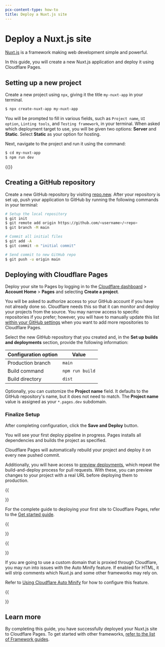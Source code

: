 ```yaml
---
pcx-content-type: how-to
title: Deploy a Nuxt.js site
---
```


# Deploy a Nuxt.js site

[Nuxt.js](https://nuxtjs.org/) is a framework making web development simple and powerful.

In this guide, you will create a new Nuxt.js application and deploy it using Cloudflare Pages.

## Setting up a new project

Create a new project using `npx`, giving it the title `my-nuxt-app` in your terminal.

```sh
$ npx create-nuxt-app my-nuxt-app
```

You will be prompted to fill in various fields, such as `Project name`, `UI option`, `Linting tools`, and `Testing framework`, in your terminal. When asked which deployment target to use, you will be given two options: **Server** and **Static**. Select **Static** as your option for hosting.

Next, navigate to the project and run it using the command:

```sh
$ cd my-nuxt-app
$ npm run dev
```

{{<render file="_tutorials-before-you-start.md">}}

## Creating a GitHub repository

Create a new GitHub repository by visiting [repo.new](https://repo.new). After your repository is set up, push your application to GitHub by running the following commands in your terminal:

```sh
# Setup the local repository
$ git init
$ git remote add origin https://github.com/<username>/<repo>
$ git branch -M main

# Commit all initial files
$ git add -A
$ git commit -m "initial commit"

# Send commit to new GitHub repo
$ git push -u origin main
```

## Deploying with Cloudflare Pages

Deploy your site to Pages by logging in to the [Cloudflare dashboard](https://dash.cloudflare.com/) > **Account Home** > **Pages** and selecting **Create a project**.

You will be asked to authorize access to your GitHub account if you have not already done so. Cloudflare needs this so that it can monitor and deploy your projects from the source. You may narrow access to specific repositories if you prefer; however, you will have to manually update this list [within your GitHub settings](https://github.com/settings/installations) when you want to add more repositories to Cloudflare Pages.

Select the new GitHub repository that you created and, in the **Set up builds and deployments** section, provide the following information:

<div>

| Configuration option | Value           |
| -------------------- | --------------- |
| Production branch    | `main`          |
| Build command        | `npm run build` |
| Build directory      | `dist`          |

</div>

Optionally, you can customize the **Project name** field. It defaults to the GitHub repository's name, but it does not need to match. The **Project name** value is assigned as your `*.pages.dev` subdomain.

### Finalize Setup

After completing configuration, click the **Save and Deploy** button.

You will see your first deploy pipeline in progress. Pages installs all dependencies and builds the project as specified.

Cloudflare Pages will automatically rebuild your project and deploy it on every new pushed commit.

Additionally, you will have access to [preview deployments](/pages/platform/preview-deployments/), which repeat the build-and-deploy process for pull requests. With these, you can preview changes to your project with a real URL before deploying them to production.

{{<Aside type="note">}}

For the complete guide to deploying your first site to Cloudflare Pages, refer to the [Get started guide](/pages/get-started/).

{{</Aside>}}
  
{{<Aside type="warning" header="Important">}}

If you are going to use a custom domain that is proxied through Cloudflare, you may run into issues with the Auto Minify feature. If enabled for HTML, it will strip comments which Nuxt.js and some other frameworks may rely on.

Refer to [Using Cloudflare Auto Minify](https://support.cloudflare.com/hc/en-us/articles/200168196-Using-Cloudflare-Auto-Minify) for how to configure this feature.

{{</Aside>}}

## Learn more

By completing this guide, you have successfully deployed your Nuxt.js site to Cloudflare Pages. To get started with other frameworks, [refer to the list of Framework guides](/pages/framework-guides/).
